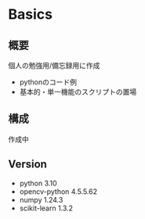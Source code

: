 # Basics
## 概要
個人の勉強用/備忘録用に作成
+ pythonのコード例
+ 基本的・単一機能のスクリプトの置場

## 構成
作成中

## Version
+ python 3.10
+ opencv-python 4.5.5.62
+ numpy 1.24.3
+ scikit-learn 1.3.2
